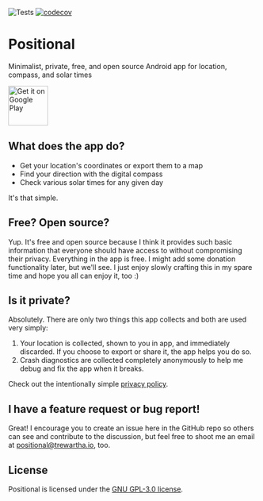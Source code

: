 ![Tests](https://github.com/mtrewartha/positional/actions/workflows/tests.yml/badge.svg) [![codecov](https://codecov.io/gh/mtrewartha/positional/graph/badge.svg?token=FGAW9FOC5Y)](https://codecov.io/gh/mtrewartha/positional)

# Positional
Minimalist, private, free, and open source Android app for location, compass, and solar times

<a href='https://play.google.com/store/apps/details?id=io.trewartha.positional&utm_source=github&pcampaignid=pcampaignidMKT-Other-global-all-co-prtnr-py-PartBadge-Mar2515-1'><img alt='Get it on Google Play' src='https://play.google.com/intl/en_us/badges/static/images/badges/en_badge_web_generic.png' height='80px'/></a>

## What does the app do?

- Get your location's coordinates or export them to a map
- Find your direction with the digital compass
- Check various solar times for any given day

It's that simple.

## Free? Open source?

Yup. It's free and open source because I think it provides such basic information that everyone
should have access to without compromising their privacy. Everything in the app is free. I
might add some donation functionality later, but we'll see. I just enjoy slowly crafting this in
my spare time and hope you all can enjoy it, too :)

## Is it private?

Absolutely. There are only two things this app collects and both are used very simply:

1. Your location is collected, shown to you in app, and immediately discarded. If you choose
to export or share it, the app helps you do so.
2. Crash diagnostics are collected completely anonymously to help me debug and fix the app
when it breaks.

Check out the intentionally simple [privacy policy](https://github.com/mtrewartha/positional/blob/main/PRIVACY.md).

## I have a feature request or bug report!
Great! I encourage you to create an issue here in the GitHub repo so others can see and 
contribute to the discussion, but feel free to shoot me an email at positional@trewartha.io,
too.

## License
Positional is licensed under the [GNU GPL-3.0 license](https://github.com/mtrewartha/positional/blob/main/LICENSE).
